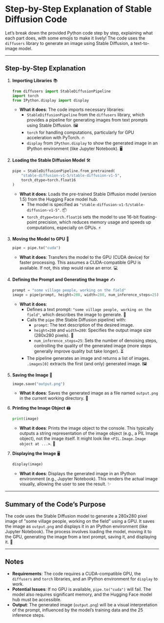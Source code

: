 # Step-by-Step Explanation of Stable Diffusion Code

Let’s break down the provided Python code step by step, explaining what each part does, with some emojis to make it lively! The code uses the `diffusers` library to generate an image using Stable Diffusion, a text-to-image model.

---

## Step-by-Step Explanation

1. **Importing Libraries** 📚  
   ```python
   from diffusers import StableDiffusionPipeline
   import torch
   from IPython.display import display
   ```
   - **What it does**: The code imports necessary libraries:
     - `StableDiffusionPipeline` from the `diffusers` library, which provides a pipeline for generating images from text prompts using Stable Diffusion. 🖼️
     - `torch` for handling computations, particularly for GPU acceleration with PyTorch. 🔥
     - `display` from `IPython.display` to show the generated image in an IPython environment (like Jupyter Notebook). 🖥️

2. **Loading the Stable Diffusion Model** 🛠️  
   ```python
   pipe = StableDiffusionPipeline.from_pretrained(
       "stable-diffusion-v1-5/stable-diffusion-v1-5",
       torch_dtype=torch.float16
   )
   ```
   - **What it does**: Loads the pre-trained Stable Diffusion model (version 1.5) from the Hugging Face model hub.
     - The model is specified as `"stable-diffusion-v1-5/stable-diffusion-v1-5"`. 📦
     - `torch_dtype=torch.float16` sets the model to use 16-bit floating-point precision, which reduces memory usage and speeds up computations, especially on GPUs. ⚡

3. **Moving the Model to GPU** 🚀  
   ```python
   pipe = pipe.to("cuda")
   ```
   - **What it does**: Transfers the model to the GPU (CUDA device) for faster processing. This assumes a CUDA-compatible GPU is available. If not, this step would raise an error. 💻

4. **Defining the Prompt and Generating the Image** ✍️  
   ```python
   prompt = "some village people, working on the field"
   image = pipe(prompt, height=280, width=280, num_inference_steps=25).images[0]
   ```
   - **What it does**:
     - Defines a text prompt: `"some village people, working on the field"`, which describes the image to generate. 🌾
     - Calls the `pipe` (the Stable Diffusion pipeline) with:
       - `prompt`: The text description of the desired image.
       - `height=280` and `width=280`: Specifies the output image size (280x280 pixels). 📏
       - `num_inference_steps=25`: Sets the number of denoising steps, controlling the quality of the generated image (more steps generally improve quality but take longer). ⏳
     - The pipeline generates an image and returns a list of images. `.images[0]` extracts the first (and only) generated image. 🖼️

5. **Saving the Image** 💾  
   ```python
   image.save("output.png")
   ```
   - **What it does**: Saves the generated image as a file named `output.png` in the current working directory. 📂

6. **Printing the Image Object** 🖨️  
   ```python
   print(image)
   ```
   - **What it does**: Prints the image object to the console. This typically outputs a string representation of the image object (e.g., a PIL Image object), not the image itself. It might look like `<PIL.Image.Image object at ...>`. 📜

7. **Displaying the Image** 🖥️  
   ```python
   display(image)
   ```
   - **What it does**: Displays the generated image in an IPython environment (e.g., Jupyter Notebook). This renders the actual image visually, allowing the user to see the result. ✨

---

## Summary of the Code’s Purpose
The code uses the Stable Diffusion model to generate a 280x280 pixel image of "some village people, working on the field" using a GPU. It saves the image as `output.png` and displays it in an IPython environment (like Jupyter Notebook). The process involves loading the model, moving it to the GPU, generating the image from a text prompt, saving it, and displaying it. 🌄

---

## Notes
- **Requirements**: The code requires a CUDA-compatible GPU, the `diffusers` and `torch` libraries, and an IPython environment for `display` to work.
- **Potential Issues**: If no GPU is available, `pipe.to("cuda")` will fail. The model also requires significant memory, and the Hugging Face model hub must be accessible.
- **Output**: The generated image (`output.png`) will be a visual interpretation of the prompt, influenced by the model’s training data and the 25 inference steps.